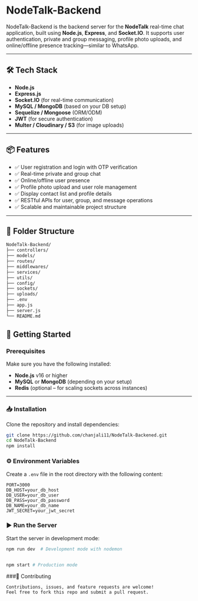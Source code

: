 # NodeTalk-Backend

NodeTalk-Backend is the backend server for the **NodeTalk** real-time chat application, built using **Node.js**, **Express**, and **Socket.IO**. It supports user authentication, private and group messaging, profile photo uploads, and online/offline presence tracking—similar to WhatsApp.

---

## 🛠 Tech Stack

- **Node.js**
- **Express.js**
- **Socket.IO** (for real-time communication)
- **MySQL / MongoDB** (based on your DB setup)
- **Sequelize / Mongoose** (ORM/ODM)
- **JWT** (for secure authentication)
- **Multer / Cloudinary / S3** (for image uploads)

---

## 📦 Features

- ✅ User registration and login with OTP verification
- ✅ Real-time private and group chat
- ✅ Online/offline user presence
- ✅ Profile photo upload and user role management
- ✅ Display contact list and profile details
- ✅ RESTful APIs for user, group, and message operations
- ✅ Scalable and maintainable project structure

---

## 📁 Folder Structure

```bash
NodeTalk-Backend/
├── controllers/
├── models/
├── routes/
├── middlewares/
├── services/
├── utils/
├── config/
├── sockets/
├── uploads/
├── .env
├── app.js
├── server.js
└── README.md
```

## 🚀 Getting Started

### Prerequisites

Make sure you have the following installed:

- **Node.js** v16 or higher
- **MySQL** or **MongoDB** (depending on your setup)
- **Redis** (optional – for scaling sockets across instances)

---

### 📥 Installation

Clone the repository and install dependencies:

```bash
git clone https://github.com/chanjali11/NodeTalk-Backened.git
cd NodeTalk-Backend
npm install

```

### ⚙️ Environment Variables

Create a `.env` file in the root directory with the following content:

```env
PORT=3000
DB_HOST=your_db_host
DB_USER=your_db_user
DB_PASS=your_db_password
DB_NAME=your_db_name
JWT_SECRET=your_jwt_secret

```

### ▶️ Run the Server

Start the server in development mode:

```bash
npm run dev  # Development mode with nodemon


npm start # Production mode

```

###🙌 Contributing

```
Contributions, issues, and feature requests are welcome!
Feel free to fork this repo and submit a pull request.

```
